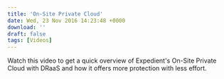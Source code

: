 ```yaml
---
title: 'On-Site Private Cloud'
date: Wed, 23 Nov 2016 14:23:48 +0000
download: ''
draft: false
tags: [Videos]
---
```


Watch this video to get a quick overview of Expedient's On-Site Private Cloud with DRaaS and how it offers more protection with less effort.